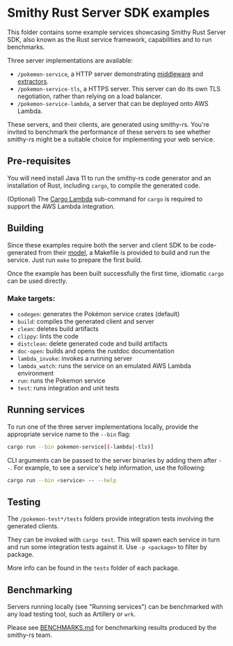 # Smithy Rust Server SDK examples

This folder contains some example services showcasing Smithy Rust Server SDK, 
also known as the Rust service framework, capabilities and to run benchmarks.

Three server implementations are available:

- `/pokemon-service`, a HTTP server demonstrating [middleware] and [extractors].
- `/pokemon-service-tls`, a HTTPS server. This server can do 
   its own TLS negotiation, rather than relying on a load balancer. 
- `/pokemon-service-lambda`, a server that can be deployed onto AWS Lambda.

These servers, and their clients, are generated using smithy-rs. You're invited
to benchmark the performance of these servers to see whether smithy-rs might be
a suitable choice for implementing your web service.

[middleware]: https://awslabs.github.io/smithy-rs/design/server/middleware.html
[extractors]: https://awslabs.github.io/smithy-rs/design/server/from_parts.html


## Pre-requisites

You will need install Java 11 to run the smithy-rs code generator and an
installation of Rust, including `cargo`, to compile the generated code.

(Optional) The [Cargo Lambda](https://cargo-lambda.info/) sub-command for 
`cargo` is required to support the AWS Lambda integration.


## Building

Since these examples require both the server and client SDK to be code-generated
from their [model](/codegen-server-test/model/pokemon.smithy), a Makefile is
provided to build and run the service. Just run `make` to prepare the first
build.

Once the example has been built successfully the first time, idiomatic `cargo`
can be used directly.

### Make targets:

- `codegen`: generates the Pokémon service crates (default)
- `build`: compiles the generated client and server
- `clean`: deletes build artifacts
- `clippy`: lints the code
- `distclean`: delete generated code and build artifacts 
- `doc-open`: builds and opens the rustdoc documentation
- `lambda_invoke`: invokes a running server 
- `lambda_watch`: runs the service on an emulated AWS Lambda environment
- `run`: runs the Pokemon service
- `test`: runs integration and unit tests


## Running services

To run one of the three server implementations locally, provide the appropriate 
service name to the `--bin` flag:

```bash
cargo run --bin pokemon-service[(-lambda|-tls)]
```

CLI arguments can be passed to the server binaries by adding them after `--`. 
For example, to see a service's help information, use the following:

```bash
cargo run --bin <service> -- --help
```

## Testing

The `/pokemon-test*/tests` folders provide integration tests involving the 
generated clients.

They can be invoked with `cargo test`. This will spawn each service in turn 
and run some integration tests against it. Use `-p <package>` to filter by 
package.

More info can be found in the `tests` folder of each package.


## Benchmarking

Servers running locally (see "Running services") can be benchmarked with any 
load testing tool, such as Artillery or `wrk`.

Please see [BENCHMARKS.md](/examples/BENCHMARKS.md) for benchmarking results 
produced by the smithy-rs team.

